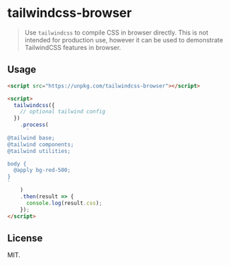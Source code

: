 # tailwindcss-browser

> Use `tailwindcss` to compile CSS in browser directly. This is not intended for production use, however it can be used to demonstrate TailwindCSS features in browser.

## Usage

```html
<script src="https://unpkg.com/tailwindcss-browser"></script>

<script>
  tailwindcss({
    // optional tailwind config
  })
    .process(
      `
@tailwind base;
@tailwind components;
@tailwind utilities;

body {
  @apply bg-red-500;
}
`
    )
    .then(result => {
      console.log(result.css);
    });
</script>
```

## License

MIT.